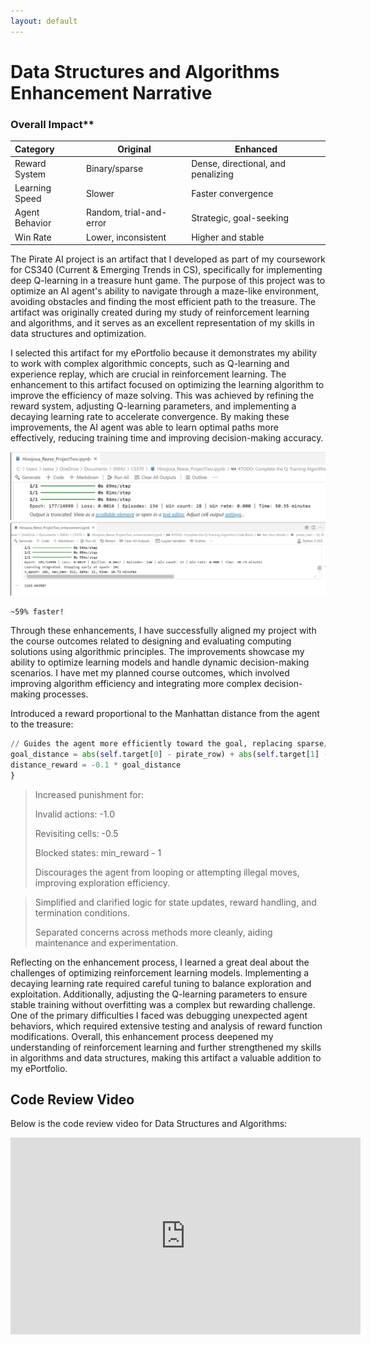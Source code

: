 ```yaml
---
layout: default
---
```


# Data Structures and Algorithms Enhancement Narrative

### Overall Impact**

| **Category**   | **Original**            | **Enhanced**                       |
| :--------------|-------------------------|------------------------------------|
| Reward System  | Binary/sparse           | Dense, directional, and penalizing |
| Learning Speed | Slower                  | Faster convergence                 |
| Agent Behavior | Random, trial-and-error | Strategic, goal-seeking            |
| Win Rate       | Lower, inconsistent     | Higher and stable                  |

The Pirate AI project is an artifact that I developed as part of my coursework for CS340 (Current & Emerging Trends in CS), specifically for implementing deep Q-learning in a treasure hunt game. The purpose of this project was to optimize an AI agent's ability to navigate through a maze-like environment, avoiding obstacles and finding the most efficient path to the treasure. The artifact was originally created during my study of reinforcement learning and algorithms, and it serves as an excellent representation of my skills in data structures and optimization.

I selected this artifact for my ePortfolio because it demonstrates my ability to work with complex algorithmic concepts, such as Q-learning and experience replay, which are crucial in reinforcement learning. The enhancement to this artifact focused on optimizing the learning algorithm to improve the efficiency of maze solving. This was achieved by refining the reward system, adjusting Q-learning parameters, and implementing a decaying learning rate to accelerate convergence. By making these improvements, the AI agent was able to learn optimal paths more effectively, reducing training time and improving decision-making accuracy.

<img id="Original Results" src="images/Hinojosa_Reese_ProjectTwo.png" alt="Original Results" title="Original Results" />

<img id="Enhancement Results" src="images/Hinojosa_Reese_ProjectTwo_enhancement.png" alt="Enhancement Results" title="Enhancement Results" />

```
~59% faster!
```

Through these enhancements, I have successfully aligned my project with the course outcomes related to designing and evaluating computing solutions using algorithmic principles. The improvements showcase my ability to optimize learning models and handle dynamic decision-making scenarios. I have met my planned course outcomes, which involved improving algorithm efficiency and integrating more complex decision-making processes.

Introduced a reward proportional to the Manhattan distance from the agent to the treasure:

```python
// Guides the agent more efficiently toward the goal, replacing sparse/delayed rewards with continuous, directional feedback.
goal_distance = abs(self.target[0] - pirate_row) + abs(self.target[1] - pirate_col)
distance_reward = -0.1 * goal_distance
}
```

> Increased punishment for:
> 
> Invalid actions: -1.0
> 
> Revisiting cells: -0.5
> 
> Blocked states: min_reward - 1
> 
> Discourages the agent from looping or attempting illegal moves, improving exploration efficiency.

> Simplified and clarified logic for state updates, reward handling, and termination conditions.
> 
> Separated concerns across methods more cleanly, aiding maintenance and experimentation.

Reflecting on the enhancement process, I learned a great deal about the challenges of optimizing reinforcement learning models. Implementing a decaying learning rate required careful tuning to balance exploration and exploitation. Additionally, adjusting the Q-learning parameters to ensure stable training without overfitting was a complex but rewarding challenge. One of the primary difficulties I faced was debugging unexpected agent behaviors, which required extensive testing and analysis of reward function modifications. Overall, this enhancement process deepened my understanding of reinforcement learning and further strengthened my skills in algorithms and data structures, making this artifact a valuable addition to my ePortfolio.

## Code Review Video

Below is the code review video for Data Structures and Algorithms:

<iframe width="560" height="315" src="https://www.youtube.com/embed/i6mcY72OT8Q?si=wi6WVyd3ixvex5E8" title="Code Review Data Structures and Algorithms - Reese Hinojosa" frameborder="0" allow="accelerometer; autoplay; clipboard-write; encrypted-media; gyroscope; picture-in-picture; web-share" referrerpolicy="strict-origin-when-cross-origin" allowfullscreen></iframe>
